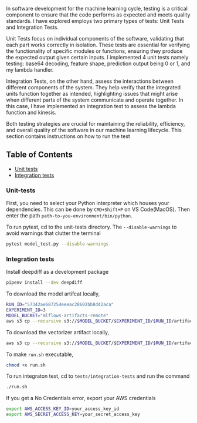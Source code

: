 In software development for the machine learning cycle, testing is a critical component to ensure that the code performs as expected and meets quality standards. I have explored employs two primary types of tests: Unit Tests and Integration Tests.

Unit Tests focus on individual components of the software, validating that each part works correctly in isolation. These tests are essential for verifying the functionality of specific modules or functions, ensuring they produce the expected output given certain inputs. I implemented 4 unit tests namely testing: base64 decoding, feature shape, prediction output being 0 or 1, and my lambda handler. 

Integration Tests, on the other hand, assess the interactions between different components of the system. They help verify that the integrated units function together as intended, highlighting issues that might arise when different parts of the system communicate and operate together. In this case, I have implemented an integration test to assess the lambda function and kinesis.

Both testing strategies are crucial for maintaining the reliability, efficiency, and overall quality of the software in our machine learning lifecycle. This section contains instructions on how to run the test

## Table of Contents
- [Unit tests](#unit-tests)
- [Integration tests](#integration-tests)

### Unit-tests

First, you need to select your Python interpreter which houses your dependencies. This can be done by `CMD+Shift+P` on VS Code(MacOS). Then enter the path `path-to-you-environment/bin/python`. 


To run pytest, cd to the unit-tests directory. The `--disable-warnings` to avoid warnings that clutter the terminal 
```bash
pytest model_test.py --disable-warnings
```
### Integration tests
Install deepdiff as a development package
```bash
pipenv install --dev deepdiff
```

To download the model artifcat locally,
```bash
RUN_ID="57342ae687254eeeac28602bb8d42aca"
EXPERIMENT_ID=3
MODEL_BUCKET="mlflows-artifacts-remote"
aws s3 cp --recursive s3://$MODEL_BUCKET/$EXPERIMENT_ID/$RUN_ID/artifacts/model/ model
```

To download the vectorizer artifact locally,
```bash
aws s3 cp --recursive s3://$MODEL_BUCKET/$EXPERIMENT_ID/$RUN_ID/artifacts/vectorizer/ vectorizer
```
To make `run.sh` executable,
```bash
chmod +x run.sh
```
To run integraton test, cd to `tests/integration-tests` and run the command
```bash
./run.sh
```

If you get a No Credentials error, export your AWS credentials
```bash
export AWS_ACCESS_KEY_ID=your_access_key_id
export AWS_SECRET_ACCESS_KEY=your_secret_access_key
```
